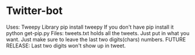 # Twitter-bot
Uses:  Tweepy Library  pip install tweepy If you don't have pip install it  python get-pip.py Files:  tweets.txt holds all the tweets. Just put in what you want. Just make sure to leave the last two digits(chars) numbers. FUTURE RELEASE: Last two digits won't show up in tweet.
